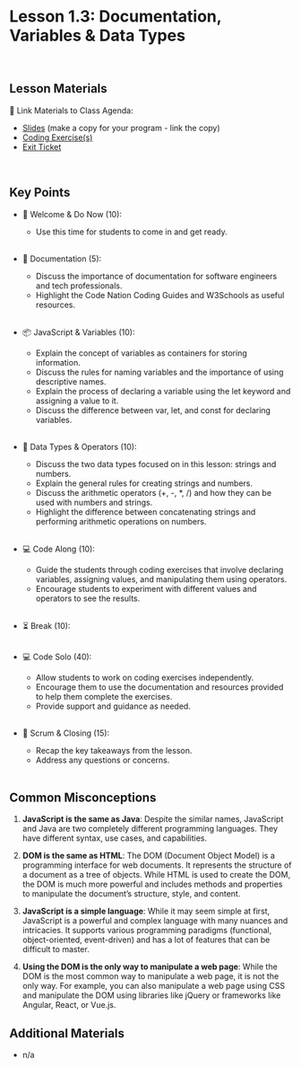 # Lesson 1.3: Documentation, Variables & Data Types

<br>

## Lesson Materials

📖 Link Materials to Class Agenda:
- [Slides](https://docs.google.com/presentation/d/13dmWq39oLUCj_E9j76TvZHfCPPlqMgxIn_5kYMUHG_w/edit?usp=sharing) (make a copy for your program - link the copy)
- [Coding Exercise(s)](https://github.com/itscodenation/flw1-u1l3-23-24-student-exercises)
- [Exit Ticket](https://forms.gle/LezZLJYiL6Gv1WbU8)

<br>

## Key Points

- 👋 Welcome & Do Now (10):
  - Use this time for students to come in and get ready.<br><br>
  
- 📑 Documentation (5):
  - Discuss the importance of documentation for software engineers and tech professionals.
  - Highlight the Code Nation Coding Guides and W3Schools as useful resources.<br><br>

- 📦 JavaScript & Variables (10):
  - Explain the concept of variables as containers for storing information.
  - Discuss the rules for naming variables and the importance of using descriptive names.
  - Explain the process of declaring a variable using the let keyword and assigning a value to it.
  - Discuss the difference between var, let, and const for declaring variables.<br><br>

- 🔢 Data Types & Operators (10):
  - Discuss the two data types focused on in this lesson: strings and numbers.
  - Explain the general rules for creating strings and numbers.
  - Discuss the arithmetic operators (+, -, *, /) and how they can be used with numbers and strings.
  - Highlight the difference between concatenating strings and performing arithmetic operations on numbers.<br><br>

- 💻 Code Along (10):
  - Guide the students through coding exercises that involve declaring variables, assigning values, and manipulating them using operators.
  - Encourage students to experiment with different values and operators to see the results.<br><br>

- ⏳ Break (10):<br><br>

- 💻 Code Solo (40):
  - Allow students to work on coding exercises independently.
  - Encourage them to use the documentation and resources provided to help them complete the exercises.
  - Provide support and guidance as needed.<br><br>

- 🔄 Scrum & Closing (15):
  - Recap the key takeaways from the lesson.
  - Address any questions or concerns.<br><br>
  

## Common Misconceptions
1. **JavaScript is the same as Java**: Despite the similar names, JavaScript and Java are two completely different programming languages. They have different syntax, use cases, and capabilities.

2. **DOM is the same as HTML**: The DOM (Document Object Model) is a programming interface for web documents. It represents the structure of a document as a tree of objects. While HTML is used to create the DOM, the DOM is much more powerful and includes methods and properties to manipulate the document’s structure, style, and content.

3. **JavaScript is a simple language**: While it may seem simple at first, JavaScript is a powerful and complex language with many nuances and intricacies. It supports various programming paradigms (functional, object-oriented, event-driven) and has a lot of features that can be difficult to master.

4. **Using the DOM is the only way to manipulate a web page**: While the DOM is the most common way to manipulate a web page, it is not the only way. For example, you can also manipulate a web page using CSS and manipulate the DOM using libraries like jQuery or frameworks like Angular, React, or Vue.js.


## Additional Materials
- n/a
